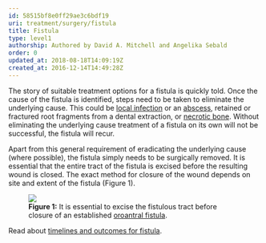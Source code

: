 ```yaml
---
id: 58515bf8e0ff29ae3c6bdf19
uri: treatment/surgery/fistula
title: Fistula
type: level1
authorship: Authored by David A. Mitchell and Angelika Sebald
order: 0
updated_at: 2018-08-18T14:09:19Z
created_at: 2016-12-14T14:49:28Z
---
```


<p>The story of suitable treatment options for a fistula is quickly
    told. Once the cause of the fistula is identified, steps
    need to be taken to eliminate the underlying cause. This
    could be <a href="/diagnosis/a-z/infection">local infection</a>    or an <a href="/diagnosis/a-z/abscess">abscess</a>,
    retained or fractured root fragments from a dental extraction,
    or <a href="/diagnosis/a-z/necrosis/hard">necrotic bone</a>.
    Without eliminating the underlying cause treatment of a fistula
    on its own will not be successful, the fistula will recur.</p>
<p>Apart from this general requirement of eradicating the underlying
    cause (where possible), the fistula simply needs to be surgically
    removed. It is essential that the entire tract of the fistula
    is excised before the resulting wound is closed. The exact
    method for closure of the wound depends on site and extent
    of the fistula (Figure 1).</p>
<figure><img src="/treatment-surgery-fistula-level1-figure1.jpg">
    <figcaption><strong>Figure 1:</strong> It is essential to excise the
        fistulous tract before closure of an established <a href="/treatment/surgery/fistula/more-info">oroantral fistula</a>.</figcaption>
</figure>
<aside>
    <p>Read about <a href="/treatment/timelines/fistula">timelines and outcomes for fistula</a>.</p>
</aside>
